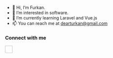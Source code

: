 - 👋 Hi, I’m Furkan.
- 👀 I’m interested in software.
- 🌱 I’m currently learning Laravel and Vue.js
- 📫 You can reach me at dearturkan@gmail.com

<h3>Connect with me</h3>
<img href="https://i.pinimg.com/originals/d2/e5/3e/d2e53ea31ec15e6a8129008563713de5.png" style="width: 24px; height: 24px;" />
